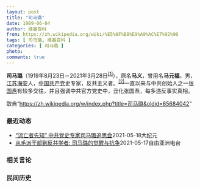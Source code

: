 ```yaml
---
layout: post
title: "司马璐"
date: 1989-06-04
author: 维基百科
from: https://zh.wikipedia.org/wiki/%E5%8F%B8%E9%A9%AC%E7%92%90
tags: [ 司马璐, 维基百科 ]
categories: [ 司马璐 ]
photo: 
comments: true
---
```

<div class="mw-parser-output"><p><b>司马璐</b>（1919年8月23日－2021年3月28日<sup id="cite_ref-1" class="reference"><a href="#cite_note-1">[1]</a></sup>），原名<b>马义</b>，曾用名<b>马元福</b>，男，<a href="/wiki/%E6%B1%9F%E8%8B%8F" class="mw-redirect" title="江苏">江苏</a><a href="/wiki/%E6%B5%B7%E5%AE%89" class="mw-redirect" title="海安">海安</a>人，<a href="/wiki/%E4%B8%AD%E5%9B%BD%E5%85%B1%E4%BA%A7%E5%85%9A" title="中国共产党">中国共产党</a>史专家，反共主义者。<sup id="cite_ref-2" class="reference"><a href="#cite_note-2">[2]</a></sup>一直以来与中共创始人之一<a href="/wiki/%E5%BC%A0%E5%9B%BD%E7%84%98" title="张国焘">张国焘</a>有较多交往，并且强调中共官方党史中，丑化张国焘，每多违反事实真相。
</p>
</div><noscript><img src="//zh.wikipedia.org/wiki/Special:CentralAutoLogin/start?type=1x1" alt="" title="" width="1" height="1" style="border: none; position: absolute;"></noscript>
<div class="printfooter">取自“<a dir="ltr" href="https://zh.wikipedia.org/w/index.php?title=司马璐&amp;oldid=65684042">https://zh.wikipedia.org/w/index.php?title=司马璐&amp;oldid=65684042</a>”</div><div id="recent-news"><h3>最近动态</h3><ul><li><a href="https://nodebe4.github.io/waimei/2021-05-18/%E6%B5%81%E4%BA%A1%E8%80%85%E5%85%88%E7%9F%A5-%E4%B8%AD%E5%85%B1%E5%85%9A%E5%8F%B2%E4%B8%93%E5%AE%B6%E5%8F%B8%E9%A9%AC%E7%92%90%E8%BF%BD%E6%80%9D%E4%BC%9A" title="“流亡者先知” 中共党史专家司马璐追思会—— 【大纪元2021年05月18日讯】（大纪元记者张玉洁综合报导）中共党史专家、“中华学人联谊会”创办人司马璐于2021年3月28日在纽约逝世，享年10...">“流亡者先知” 中共党史专家司马璐追思会</a><time>2021-05-18</time><a class="tag">大纪元</a></li>
<li><a href="https://nodebe4.github.io/waimei/2021-05-17/%E4%BB%8E%E6%AF%9B%E6%B4%BE%E5%B9%B2%E9%83%A8%E5%88%B0%E5%8F%8D%E5%85%B1%E5%AD%A6%E8%80%85-%E5%8F%B8%E9%A9%AC%E7%92%90%E7%9A%84%E8%A7%89%E9%86%92%E4%B8%8E%E6%8A%97%E4%BA%89" title="从毛派干部到反共学者: 司马璐的觉醒与抗争—— 中共党史专家、“中华学人联谊会”创办人司马璐于2021年3月28日逝世。5月17日，中华学人联谊会在司马先生七七忌日之际，举办在线追思会。 司马璐...">从毛派干部到反共学者: 司马璐的觉醒与抗争</a><time>2021-05-17</time><a class="tag">自由亚洲电台</a></li>
</ul></div><div id="open-opinion"><h3>相关言论</h3><ul></ul></div><div id="mjls-record"><h3>民间历史</h3><ul></ul></div>